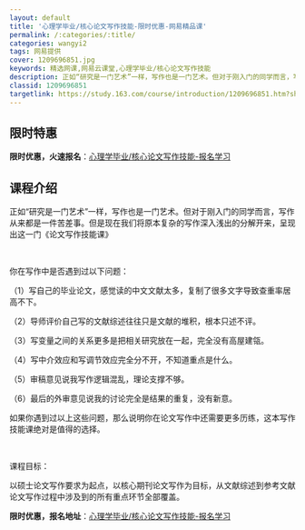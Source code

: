```yaml
---
layout: default
title: '心理学毕业/核心论文写作技能-限时优惠-网易精品课'
permalink: /:categories/:title/
categories: wangyi2
tags: 网易提供
cover: 1209696851.jpg
keywords: 精选网课,网易云课堂,心理学毕业/核心论文写作技能
description: 正如“研究是一门艺术”一样，写作也是一门艺术。但对于刚入门的同学而言，写作从来都是一件苦差事。但是现在我们将原本复杂的写
classid: 1209696851
targetlink: https://study.163.com/course/introduction/1209696851.htm?share=1&shareId=1025206652&utm_campaign=share&utm_medium=iphoneShare&utm_source=&utm_u=1025206652
---
```


## 限时特惠

**限时优惠，火速报名**：[心理学毕业/核心论文写作技能-报名学习](https://study.163.com/course/introduction/1209696851.htm?share=1&shareId=1025206652&utm_campaign=share&utm_medium=iphoneShare&utm_source=&utm_u=1025206652)

## 课程介绍

正如“研究是一门艺术”一样，写作也是一门艺术。但对于刚入门的同学而言，写作从来都是一件苦差事。但是现在我们将原本复杂的写作深入浅出的分解开来，呈现出这一门《论文写作技能课》

 

你在写作中是否遇到过以下问题：

（1）写自己的毕业论文，感觉读的中文文献太多，复制了很多文字导致查重率居高不下。

（2）导师评价自己写的文献综述往往只是文献的堆积，根本只述不评。

（3）写变量之间的关系更多是把相关研究放在一起，完全没有高屋建瓴。

（4）写中介效应和写调节效应完全分不开，不知道重点是什么。

（5）审稿意见说我写作逻辑混乱，理论支撑不够。

（6）最后的外审意见说我的讨论完全是结果的重复，没有新意。

如果你遇到过以上这些问题，那么说明你在论文写作中还需要更多历练，这本写作技能课绝对是值得的选择。

 

课程目标：

以硕士论文写作要求为起点，以核心期刊论文写作为目标，从文献综述到参考文献论文写作过程中涉及到的所有重点环节全部覆盖。

**限时优惠，报名地址**：[心理学毕业/核心论文写作技能-报名学习](https://study.163.com/course/introduction/1209696851.htm?share=1&shareId=1025206652&utm_campaign=share&utm_medium=iphoneShare&utm_source=&utm_u=1025206652)

